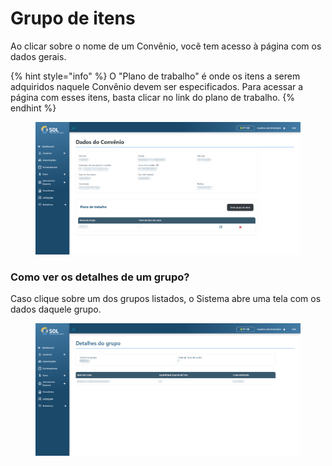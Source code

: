 # Grupo de itens

Ao clicar sobre o nome de um Convênio, você tem acesso à página com os dados gerais.

{% hint style="info" %}
O "Plano de trabalho" é onde os itens a serem adquiridos naquele Convênio devem ser especificados. Para acessar a página com esses itens, basta clicar no link do plano de trabalho.
{% endhint %}

<figure><img src="../../../../.gitbook/assets/dado-conv.png" alt=""><figcaption></figcaption></figure>

### Como ver os detalhes de um grupo?

Caso clique sobre um dos grupos listados, o Sistema abre uma tela com os dados daquele grupo.

<figure><img src="../../../../.gitbook/assets/det-grupo.png" alt=""><figcaption></figcaption></figure>
